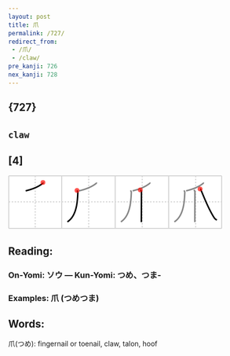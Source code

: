 ```yaml
---
layout: post
title: 爪
permalink: /727/
redirect_from:
 - /爪/
 - /claw/
pre_kanji: 726
nex_kanji: 728
---
```


## {727}

## `claw`

## [4]

<div class="stroke"><img src="../images/E788AA.png" /></div>

## Reading:

### On-Yomi: ソウ &mdash; Kun-Yomi: つめ、つま-

### Examples: 爪 (つめつま)

## Words:

爪(つめ): fingernail or toenail, claw, talon, hoof
